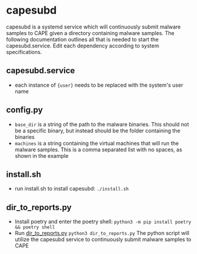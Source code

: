 # capesubd
capesubd is a systemd service which will continuously submit malware samples to CAPE given a directory containing malware samples.
The following documentation outlines all that is needed to start the capesubd.service. Edit each dependency according to system specifications.

## capesubd.service
- each instance of `{user}` needs to be replaced with the system's user name

## config.py
- `base_dir` is a string of the path to the malware binaries. This should not be a specific binary, but instead should be the folder containing the binaries
- `machines` is a string containing the virtual machines that will run the malware samples. This is a comma separated list with no spaces, as shown in the example

## install.sh
- run install.sh to install capesubd: `./install.sh`

## dir_to_reports.py
- Install poetry and enter the poetry shell: `python3 -m pip install poetry && poetry shell`
- Run [dir_to_reports.py](./dir_to_reports.py) `python3 dir_to_reports.py`
The python script will utilize the capesubd service to continuously submit malware samples to CAPE